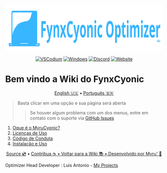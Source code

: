 <img src="https://github.com/FynxCyonic/FynxCyonic/blob/stable/assets/icon_large.png" alt="FynxCyonic Large Logotype" style="width: 1920px; height: 150px;">

<div align="center">

[![VSCodium](https://img.shields.io/badge/VSCodium-2F80ED?logo=vscodium&logoColor=fff)](https://vscodium.com/)
[![Windows](https://img.shields.io/badge/Windows-0078D6?logo=windows&logoColor=white)](https://www.microsoft.com/pt-br/windows)
[![Discord](https://img.shields.io/badge/Discord-%235865F2.svg?&logo=discord&logoColor=white)](https://discord.gg/5n859FXT5W)
[![Website](https://img.shields.io/website-up-down-green-red/http/shields.io.svg)](https://fynxcyonic.github.io/)

</div>

# Bem vindo a Wiki do FynxCyonic

<p align="center">
  <a href="https://github.com/FynxCyonic/FynxCyonic/blob/stable/readme.md">English 🇺🇸</a>
  •
  <a href="https://github.com/FynxCyonic/FynxCyonic/blob/stable/docs/wiki/pt-br.md">Português 🇧🇷</a>
</p>

> Basta clicar em uma opção e sua página será aberta
>
>> Se houver algum problema com um dos menus, entre em contato com o suporte via [GitHub Issues](https://github.com/FynxCyonic/FynxCyonic/issues/new)

1. [Oque é o MyruCyonic?](https://github.com/FynxCyonic/FynxCyonic/blob/stable/docs/bookmarks/en-us.md)
2. [Licenças de Uso](https://github.com/FynxCyonic/FynxCyonic/blob/stable/docs/license/pt-br.md)
3. [Código de Conduta](https://github.com/FynxCyonic/FynxCyonic/blob/stable/CODE_OF_CONDUCT.md)
4. [Instalação e Uso](https://github.com/FynxCyonic/FynxCyonic/blob/stable/docs/bookmarks/installation/pt-br.md)

<final-de-pagina>

<watermark-footer>

<p align="center">
  <a href="https://github.com/FynxCyonic/FynxCyonic">Source 💿</a>
  •
  <a href="https://github.com/FynxCyonic/FynxCyonic/blob/stable/contribute.md">Contribua ☕
  •
  <a href="https://github.com/FynxCyonic/FynxCyonic/blob/stable/readme.md">Voltar para a Wiki 📚
  •
  <a href="https://github.com/worbadillitics/">Desenvolvido por Myru' 🎈
  </a>
  
</p>

</watermark-footer>

Optimizer Head Developer : Luis Antonio - [My Projects](https://github.com/Worbadillitics)

<final-de-pagina>
